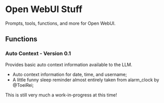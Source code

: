 # Open WebUI Stuff

Prompts, tools, functions, and more for Open WebUI. 

## Functions

### Auto Context - Version 0.1

Provides basic auto context information available to the LLM.

* Auto context information for date, time, and username;
* A little funny sleep reminder almost entirely taken from alarm_clock by @ToeiRei;

This is still very much a work-in-progress at this time!
